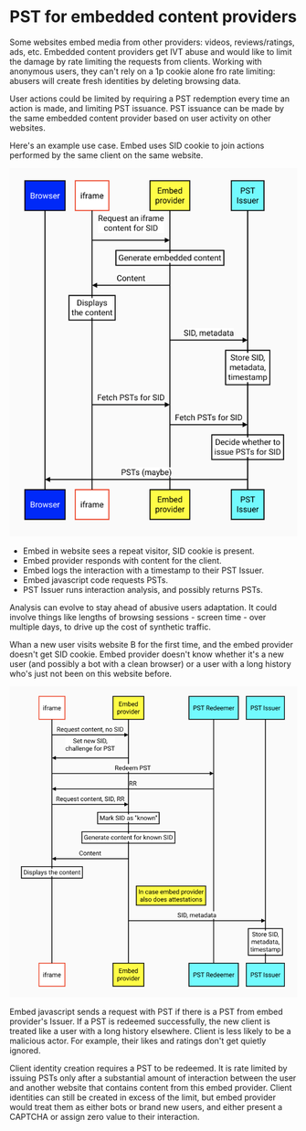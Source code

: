 # PST for embedded content providers

Some websites embed media from other providers: videos, reviews/ratings, ads, etc.
Embedded content providers get IVT abuse and would like to limit the damage by rate
limiting the requests from clients. Working with anonymous users, they can't rely
on a 1p cookie alone fro rate limiting: abusers will create fresh identities by
deleting browsing data.

User actions could be limited by requiring a PST redemption every time an action
is made, and limiting PST issuance. PST issuance can be made by the same embedded
content provider based on user activity on other websites.

Here's an example use case. Embed uses SID cookie to join actions performed by
the same client on the same website.

![PST Issuance](https://raw.githubusercontent.com/SergeyKaG/trust-token-api/main/assets/iframe-PST-issuance.png)

- Embed in website sees a repeat visitor, SID cookie is present.
- Embed provider responds with content for the client.
- Embed logs the interaction with a timestamp to their PST Issuer.
- Embed javascript code requests PSTs.
- PST Issuer runs interaction analysis, and possibly returns PSTs.

Analysis can evolve to stay ahead of abusive users adaptation. It could involve
things like lengths of browsing sessions - screen time - over multiple days,
to drive up the cost of synthetic traffic.

Whan a new user visits website B for the first time, and the embed provider doesn't
get SID cookie. Embed provider doesn't know whether it's a new user (and possibly
a bot with a clean browser) or a user with a long history who's just not been on
this website before.

![PST Redemption](https://raw.githubusercontent.com/SergeyKaG/trust-token-api/main/assets/iframe-PST-redemption.png)

Embed javascript sends a request with PST if there is a PST from embed provider's Issuer.
If a PST is redeemed successfully, the new client is treated like a user with
a long history elsewhere. Client is less likely to be a malicious actor. For example,
their likes and ratings don't get quietly ignored.

Client identity creation requires a PST to be redeemed. It is rate limited by issuing PSTs
only after a substantial amount of interaction between the user and another website that
contains content from this embed provider. Client identities can still be created in
excess of the limit, but embed provider would treat them as either bots or brand new users,
and either present a CAPTCHA or assign zero value to their interaction.
